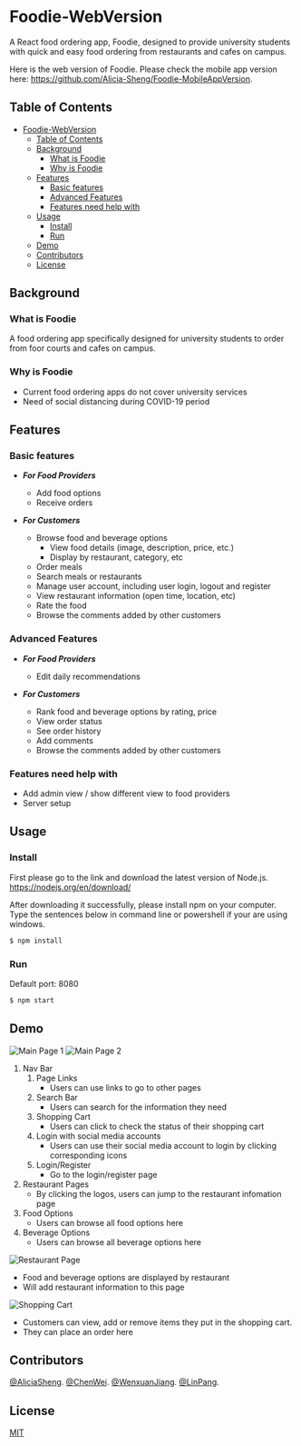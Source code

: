 # Foodie-WebVersion

A React food ordering app, Foodie, designed to provide university students with quick and easy food ordering from restaurants and cafes on campus.

Here is the web version of Foodie. Please check the mobile app version here: https://github.com/Alicia-Sheng/Foodie-MobileAppVersion.

## Table of Contents

- [Foodie-WebVersion](#Foodie)
  - [Table of Contents](#table-of-contents)
  - [Background](#background)
    - [What is Foodie](#what-is-foodie)
    - [Why is Foodie](#why-is-foodie)
  - [Features](#features)
    - [Basic features](#basic-features)
    - [Advanced Features](#advanced-features)
    - [Features need help with](#features-need-help-with)
  - [Usage](#usage)
    - [Install](#install)
    - [Run](#run)
  - [Demo](#demo)
  - [Contributors](#contributors)
  - [License](#license)

## Background

### What is Foodie

A food ordering app specifically designed for university students to order from foor courts and cafes on campus.

### Why is Foodie

- Current food ordering apps do not cover university services
- Need of social distancing during COVID-19 period

## Features

### Basic features

- ***For Food Providers***

  - Add food options
  - Receive orders

- ***For Customers***

  - Browse food and beverage options
    - View food details (image, description, price, etc.)
    - Display by restaurant, category, etc
  - Order meals
  - Search meals or restaurants
  - Manage user account, including user login, logout and register
  - View restaurant information (open time, location, etc)
  - Rate the food
  - Browse the comments added by other customers

### Advanced Features

- ***For Food Providers***

  - Edit daily recommendations

- ***For Customers***

  - Rank food and beverage options by rating, price
  - View order status
  - See order history
  - Add comments
  - Browse the comments added by other customers

### Features need help with

- Add admin view / show different view to food providers
- Server setup

## Usage

### Install

First please go to the link and download the latest version of Node.js.
https://nodejs.org/en/download/

After downloading it successfully, please install npm on your computer.
Type the sentences below in command line or powershell if your are using windows.

```sh
$ npm install
```

### Run

Default port: 8080

```sh
$ npm start
```

## Demo

![Main Page 1](https://github.com/Alicia-Sheng/CS153a-FinalProject/blob/master/media/screeshot/screenshot1.png)
![Main Page 2](https://github.com/Alicia-Sheng/CS153a-FinalProject/blob/master/media/screeshot/screenshot2.png)
1.  Nav Bar
    1.  Page Links
        * Users can use links to go to other pages
    2.  Search Bar
        * Users can search for the information they need
    3.  Shopping Cart
        * Users can click to check the status of their shopping cart
    4.  Login with social media accounts
        * Users can use their social media account to login by clicking corresponding icons
    5.  Login/Register
        * Go to the login/register page
2.  Restaurant Pages
    * By clicking the logos, users can jump to the restaurant infomation page
3.  Food Options
    * Users can browse all food options here
4.  Beverage Options
    * Users can browse all beverage options here

![Restaurant Page](https://github.com/Alicia-Sheng/CS153a-FinalProject/blob/master/media/screeshot/screenshot3.png)

  * Food and beverage options are displayed by restaurant
  * Will add restaurant information to this page

![Shopping Cart](https://github.com/Alicia-Sheng/CS153a-FinalProject/blob/master/media/screeshot/screenshot4.png)

  * Customers can view, add or remove items they put in the shopping cart.
  * They can place an order here

## Contributors

[@AliciaSheng](https://github.com/Alicia-Sheng).
[@ChenWei](https://github.com/MRSA-J).
[@WenxuanJiang](https://github.com/wenxuanjiang93).
[@LinPang](https://github.com/L-Pang).

## License

[MIT](LICENSE)
